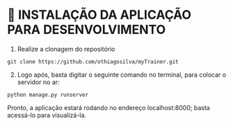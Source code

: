 # 🔨 INSTALAÇÃO DA APLICAÇÃO PARA DESENVOLVIMENTO

1. Realize a clonagem do repositório
```
git clone https://github.com/othiagosilva/myTrainer.git
```

2. Logo após, basta digitar o seguinte comando no terminal, para colocar o servidor no ar:
```
python manage.py runserver
```

Pronto, a aplicação estará rodando no endereço localhost:8000; basta acessá-lo para visualizá-la.

